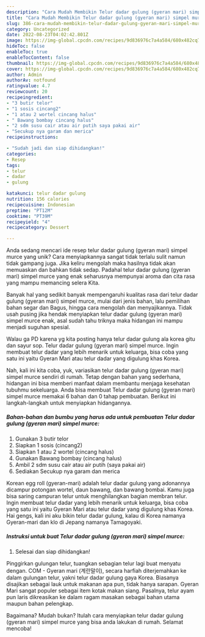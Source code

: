 ```yaml
---
description: "Cara Mudah Membikin Telur dadar gulung (gyeran mari) simpel murce yang Enak"
title: "Cara Mudah Membikin Telur dadar gulung (gyeran mari) simpel murce yang Enak"
slug: 386-cara-mudah-membikin-telur-dadar-gulung-gyeran-mari-simpel-murce-yang-enak
category: Uncategorized
date: 2022-08-23T04:02:42.801Z
image: https://img-global.cpcdn.com/recipes/9d836976c7a4a584/680x482cq70/telur-dadar-gulung-gyeran-mari-simpel-murce-foto-resep-utama.jpg
hideToc: false
enableToc: true
enableTocContent: false
thumbnail: https://img-global.cpcdn.com/recipes/9d836976c7a4a584/680x482cq70/telur-dadar-gulung-gyeran-mari-simpel-murce-foto-resep-utama.jpg
cover: https://img-global.cpcdn.com/recipes/9d836976c7a4a584/680x482cq70/telur-dadar-gulung-gyeran-mari-simpel-murce-foto-resep-utama.jpg
author: Admin
authorAv: notfound
ratingvalue: 4.7
reviewcount: 20
recipeingredient:
- "3 butir telor"
- "1 sosis cincang2"
- "1 atau 2 wortel cincang halus"
- " Bawang bombay cincang halus"
- "2 sdm susu cair atau air putih saya pakai air"
- "Secukup nya garam dan merica"
recipeinstructions:

- "Sudah jadi dan siap dihidangkan!"
categories:
- Resep
tags:
- telur
- dadar
- gulung

katakunci: telur dadar gulung 
nutrition: 156 calories
recipecuisine: Indonesian
preptime: "PT12M"
cooktime: "PT39M"
recipeyield: "4"
recipecategory: Dessert

---
```





Anda sedang mencari ide resep telur dadar gulung (gyeran mari) simpel murce yang unik? Cara menyiapkannya sangat tidak terlalu sulit namun tidak gampang juga. Jika keliru mengolah maka hasilnya tidak akan memuaskan dan bahkan tidak sedap. Padahal telur dadar gulung (gyeran mari) simpel murce yang enak seharusnya mempunyai aroma dan cita rasa yang mampu memancing selera Kita.





Banyak hal yang sedikit banyak mempengaruhi kualitas rasa dari telur dadar gulung (gyeran mari) simpel murce, mulai dari jenis bahan, lalu pemilihan bahan segar dan Bagus, hingga cara mengolah dan menyajikannya. Tidak usah pusing jika hendak menyiapkan telur dadar gulung (gyeran mari) simpel murce enak,      asal sudah tahu triknya maka hidangan ini mampu menjadi suguhan spesial.














Walau ga PD karena yg kita posting hanya telur dadar gulung ala korea gitu dan sayur sop. Telur dadar gulung (gyeran mari) simpel murce. Ingin membuat telur dadar yang lebih menarik untuk keluarga, bisa coba yang satu ini yaitu Gyeran Mari atau telur dadar yang digulung khas Korea.






Nah, kali ini kita coba, yuk, variasikan telur dadar gulung (gyeran mari) simpel murce sendiri di rumah. Tetap dengan bahan yang sederhana, hidangan ini bisa memberi manfaat dalam membantu menjaga kesehatan tubuhmu sekeluarga. Anda bisa membuat Telur dadar gulung (gyeran mari) simpel murce memakai 6 bahan dan 0 tahap pembuatan. Berikut ini langkah-langkah untuk menyiapkan hidangannya.

<!--inarticleads1-->

##### Bahan-bahan dan bumbu yang harus ada untuk pembuatan Telur dadar gulung (gyeran mari) simpel murce:

1. Gunakan 3 butir telor
1. Siapkan 1 sosis (cincang2)
1. Siapkan 1 atau 2 wortel (cincang halus)
1. Gunakan  Bawang bombay (cincang halus)
1. Ambil 2 sdm susu cair atau air putih (saya pakai air)
1. Sediakan Secukup nya garam dan merica


Korean egg roll (gyeran-mari) adalah telur dadar gulung yang adonannya dicampur potongan wortel, daun bawang, dan bawang bombai. Kamu juga bisa saring campuran telur untuk menghilangkan bagian membran telur. Ingin membuat telur dadar yang lebih menarik untuk keluarga, bisa coba yang satu ini yaitu Gyeran Mari atau telur dadar yang digulung khas Korea. Hai gengs, kali ini aku bikin telur dadar gulung, kalau di Korea namanya Gyeran-mari dan klo di Jepang namanya Tamagoyaki. 

<!--inarticleads2-->

##### Instruksi untuk buat Telur dadar gulung (gyeran mari) simpel murce:


1. Selesai dan siap dihidangkan!

Pinggirkan gulungan telur, tuangkan sebagian telur lagi buat menyatu dengan. COM - Gyeran mari (계란말이), secara harfiah diterjemahkan ke dalam gulungan telur, yakni telur dadar gulung gaya Korea. Biasanya disajikan sebagai lauk untuk makanan apa pun, tidak hanya sarapan. Gyeran Mari sangat populer sebagai item kotak makan siang. Pasalnya, telur ayam pun laris dikreasikan ke dalam ragam masakan sebagai bahan utama maupun bahan pelengkap. 

Bagaimana? Mudah bukan? Itulah cara menyiapkan telur dadar gulung (gyeran mari) simpel murce yang bisa anda lakukan di rumah. Selamat mencoba!
